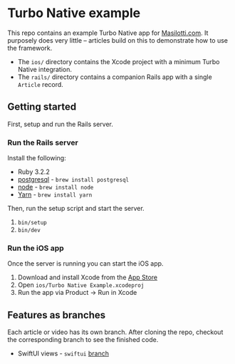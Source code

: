 # Turbo Native example

This repo contains an example Turbo Native app for [Masilotti.com](https://masilotti.com). It purposely does very little – articles build on this to demonstrate how to use the framework.

* The `ios/` directory contains the Xcode project with a minimum Turbo Native integration.
* The `rails/` directory contains a companion Rails app with a single `Article` record.

## Getting started

First, setup and run the Rails server.

### Run the Rails server

Install the following:

* Ruby 3.2.2
* [postgresql](https://www.postgresql.org) - `brew install postgresql`
* [node](https://nodejs.org/en/) - `brew install node`
* [Yarn](https://yarnpkg.com) - `brew install yarn`

Then, run the setup script and start the server.

1. `bin/setup`
1. `bin/dev`

### Run the iOS app

Once the server is running you can start the iOS app.

1. Download and install Xcode from the [App Store](https://apps.apple.com/us/app/xcode/id497799835?mt=12)
1. Open `ios/Turbo Native Example.xcodeproj`
1. Run the app via Product → Run in Xcode

## Features as branches

Each article or video has its own branch. After cloning the repo, checkout the corresponding branch to see the finished code.

* SwiftUI views - `swiftui` [branch](https://github.com/joemasilotti/turbo-native-example/tree/swiftui)
